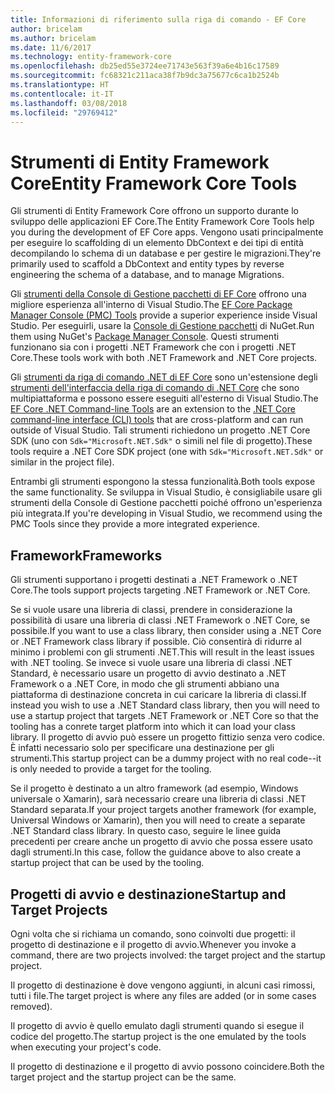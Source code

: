 ```yaml
---
title: Informazioni di riferimento sulla riga di comando - EF Core
author: bricelam
ms.author: bricelam
ms.date: 11/6/2017
ms.technology: entity-framework-core
ms.openlocfilehash: db25ed55e3724ee71743e563f39a6e4b16c17589
ms.sourcegitcommit: fc68321c211aca38f7b9dc3a75677c6ca1b2524b
ms.translationtype: HT
ms.contentlocale: it-IT
ms.lasthandoff: 03/08/2018
ms.locfileid: "29769412"
---
```

<a name="entity-framework-core-tools"></a><span data-ttu-id="d9d3f-102">Strumenti di Entity Framework Core</span><span class="sxs-lookup"><span data-stu-id="d9d3f-102">Entity Framework Core Tools</span></span>
===========================
<span data-ttu-id="d9d3f-103">Gli strumenti di Entity Framework Core offrono un supporto durante lo sviluppo delle applicazioni EF Core.</span><span class="sxs-lookup"><span data-stu-id="d9d3f-103">The Entity Framework Core Tools help you during the development of EF Core apps.</span></span> <span data-ttu-id="d9d3f-104">Vengono usati principalmente per eseguire lo scaffolding di un elemento DbContext e dei tipi di entità decompilando lo schema di un database e per gestire le migrazioni.</span><span class="sxs-lookup"><span data-stu-id="d9d3f-104">They're primarily used to scaffold a DbContext and entity types by reverse engineering the schema of a database, and to manage Migrations.</span></span>

<span data-ttu-id="d9d3f-105">Gli [strumenti della Console di Gestione pacchetti di EF Core][1] offrono una migliore esperienza all'interno di Visual Studio.</span><span class="sxs-lookup"><span data-stu-id="d9d3f-105">The [EF Core Package Manager Console (PMC) Tools][1] provide a superior experience inside Visual Studio.</span></span> <span data-ttu-id="d9d3f-106">Per eseguirli, usare la [Console di Gestione pacchetti][2] di NuGet.</span><span class="sxs-lookup"><span data-stu-id="d9d3f-106">Run them using NuGet's [Package Manager Console][2].</span></span> <span data-ttu-id="d9d3f-107">Questi strumenti funzionano sia con i progetti .NET Framework che con i progetti .NET Core.</span><span class="sxs-lookup"><span data-stu-id="d9d3f-107">These tools work with both .NET Framework and .NET Core projects.</span></span>

<span data-ttu-id="d9d3f-108">Gli [strumenti da riga di comando .NET di EF Core][3] sono un'estensione degli [strumenti dell'interfaccia della riga di comando di .NET Core][4] che sono multipiattaforma e possono essere eseguiti all'esterno di Visual Studio.</span><span class="sxs-lookup"><span data-stu-id="d9d3f-108">The [EF Core .NET Command-line Tools][3] are an extension to the [.NET Core command-line interface (CLI) tools][4] that are cross-platform and can run outside of Visual Studio.</span></span> <span data-ttu-id="d9d3f-109">Tali strumenti richiedono un progetto .NET Core SDK (uno con `Sdk="Microsoft.NET.Sdk"` o simili nel file di progetto).</span><span class="sxs-lookup"><span data-stu-id="d9d3f-109">These tools require a .NET Core SDK project (one with `Sdk="Microsoft.NET.Sdk"` or similar in the project file).</span></span>

<span data-ttu-id="d9d3f-110">Entrambi gli strumenti espongono la stessa funzionalità.</span><span class="sxs-lookup"><span data-stu-id="d9d3f-110">Both tools expose the same functionality.</span></span> <span data-ttu-id="d9d3f-111">Se sviluppa in Visual Studio, è consigliabile usare gli strumenti della Console di Gestione pacchetti poiché offrono un'esperienza più integrata.</span><span class="sxs-lookup"><span data-stu-id="d9d3f-111">If you're developing in Visual Studio, we recommend using the PMC Tools since they provide a more integrated experience.</span></span>

<a name="frameworks"></a><span data-ttu-id="d9d3f-112">Framework</span><span class="sxs-lookup"><span data-stu-id="d9d3f-112">Frameworks</span></span>
----------
<span data-ttu-id="d9d3f-113">Gli strumenti supportano i progetti destinati a .NET Framework o .NET Core.</span><span class="sxs-lookup"><span data-stu-id="d9d3f-113">The tools support projects targeting .NET Framework or .NET Core.</span></span>

<span data-ttu-id="d9d3f-114">Se si vuole usare una libreria di classi, prendere in considerazione la possibilità di usare una libreria di classi .NET Framework o .NET Core, se possibile.</span><span class="sxs-lookup"><span data-stu-id="d9d3f-114">If you want to use a class library, then consider using a .NET Core or .NET Framework class library if possible.</span></span> <span data-ttu-id="d9d3f-115">Ciò consentirà di ridurre al minimo i problemi con gli strumenti .NET.</span><span class="sxs-lookup"><span data-stu-id="d9d3f-115">This will result in the least issues with .NET tooling.</span></span> <span data-ttu-id="d9d3f-116">Se invece si vuole usare una libreria di classi .NET Standard, è necessario usare un progetto di avvio destinato a .NET Framework o a .NET Core, in modo che gli strumenti abbiano una piattaforma di destinazione concreta in cui caricare la libreria di classi.</span><span class="sxs-lookup"><span data-stu-id="d9d3f-116">If instead you wish to use a .NET Standard class library, then you will need to use a startup project that targets .NET Framework or .NET Core so that the tooling has a conrete target platform into which it can load your class library.</span></span> <span data-ttu-id="d9d3f-117">Il progetto di avvio può essere un progetto fittizio senza vero codice. È infatti necessario solo per specificare una destinazione per gli strumenti.</span><span class="sxs-lookup"><span data-stu-id="d9d3f-117">This startup project can be a dummy project with no real code--it is only needed to provide a target for the tooling.</span></span>

<span data-ttu-id="d9d3f-118">Se il progetto è destinato a un altro framework (ad esempio, Windows universale o Xamarin), sarà necessario creare una libreria di classi .NET Standard separata.</span><span class="sxs-lookup"><span data-stu-id="d9d3f-118">If your project targets another framework (for example, Universal Windows or Xamarin), then you will need to create a separate .NET Standard class library.</span></span> <span data-ttu-id="d9d3f-119">In questo caso, seguire le linee guida precedenti per creare anche un progetto di avvio che possa essere usato dagli strumenti.</span><span class="sxs-lookup"><span data-stu-id="d9d3f-119">In this case, follow the guidance above to also create a startup project that can be used by the tooling.</span></span>

<a name="startup-and-target-projects"></a><span data-ttu-id="d9d3f-120">Progetti di avvio e destinazione</span><span class="sxs-lookup"><span data-stu-id="d9d3f-120">Startup and Target Projects</span></span>
---------------------------
<span data-ttu-id="d9d3f-121">Ogni volta che si richiama un comando, sono coinvolti due progetti: il progetto di destinazione e il progetto di avvio.</span><span class="sxs-lookup"><span data-stu-id="d9d3f-121">Whenever you invoke a command, there are two projects involved: the target project and the startup project.</span></span>

<span data-ttu-id="d9d3f-122">Il progetto di destinazione è dove vengono aggiunti, in alcuni casi rimossi, tutti i file.</span><span class="sxs-lookup"><span data-stu-id="d9d3f-122">The target project is where any files are added (or in some cases removed).</span></span>

<span data-ttu-id="d9d3f-123">Il progetto di avvio è quello emulato dagli strumenti quando si esegue il codice del progetto.</span><span class="sxs-lookup"><span data-stu-id="d9d3f-123">The startup project is the one emulated by the tools when executing your project's code.</span></span>

<span data-ttu-id="d9d3f-124">Il progetto di destinazione e il progetto di avvio possono coincidere.</span><span class="sxs-lookup"><span data-stu-id="d9d3f-124">Both the target project and the startup project can be the same.</span></span>


  [1]: powershell.md
  [2]: https://docs.microsoft.com/nuget/tools/package-manager-console
  [3]: dotnet.md
  [4]: https://docs.microsoft.com/dotnet/core/tools/
